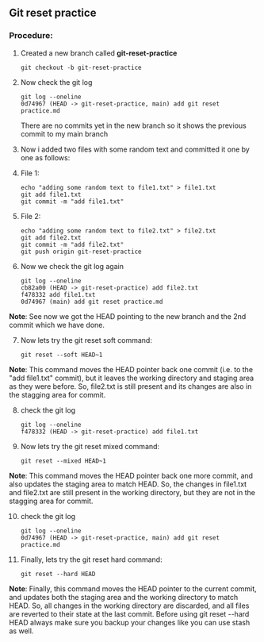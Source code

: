 ## Git reset practice

### Procedure:
1. Created a new branch called **git-reset-practice**
    ```shell
    git checkout -b git-reset-practice
    ```
    
2. Now check the git log

    ```shell
    git log --oneline
    0d74967 (HEAD -> git-reset-practice, main) add git reset practice.md
    ```
    There are no commits yet in the new branch so it shows the previous commit to my main branch

3. Now i added two files with some random text and committed it one by one as follows:

4. File 1:
    ```shell
    echo "adding some random text to file1.txt" > file1.txt
    git add file1.txt
    git commit -m "add file1.txt"
    ```
5.  File 2:
    ```shell
    echo "adding some random text to file2.txt" > file2.txt
    git add file2.txt
    git commit -m "add file2.txt"
    git push origin git-reset-practice
    ```
6. Now we check the git log again
    ```shell
    git log --oneline
    cb82a00 (HEAD -> git-reset-practice) add file2.txt
    f478332 add file1.txt
    0d74967 (main) add git reset practice.md
    ```
**Note**: See now we got the HEAD pointing to the new branch and the 2nd commit which we have done.

7. Now lets try the git reset soft command:
    ```shell
    git reset --soft HEAD~1
    ```
**Note**: This command moves the HEAD pointer back one commit (i.e. to the "add file1.txt" commit), but it leaves the working directory and staging area as they were before. So, file2.txt is still present and its changes are also in the stagging area for commit.

8. check the git log
    ```shell
    git log --oneline
    f478332 (HEAD -> git-reset-practice) add file1.txt
    ```

9. Now lets try the git reset mixed command:
    ```shell
    git reset --mixed HEAD~1
    ```
**Note**: This command moves the HEAD pointer back one more commit, and also updates the staging area to match HEAD. So, the changes in file1.txt and file2.txt are still present in the working directory, but they are not in the stagging area for commit.

10. check the git log
    ```shell
    git log --oneline
    0d74967 (HEAD -> git-reset-practice, main) add git reset practice.md
    ```

11. Finally, lets try the git reset hard command:
    ```shell
    git reset --hard HEAD
    ```
**Note**: Finally, this command moves the HEAD pointer to the current commit, and updates both the staging area and the working directory to match HEAD. So, all changes in the working directory are discarded, and all files are reverted to their state at the last commit. Before using git reset --hard HEAD always make sure you backup your changes like you can use stash as well.

